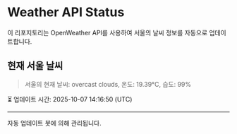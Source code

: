 
# Weather API Status

이 리포지토리는 OpenWeather API를 사용하여 서울의 날씨 정보를 자동으로 업데이트합니다.

## 현재 서울 날씨
> 서울의 현재 날씨: overcast clouds, 온도: 19.39°C, 습도: 99%

⏳ 업데이트 시간: 2025-10-07 14:16:50 (UTC)

---
자동 업데이트 봇에 의해 관리됩니다.
